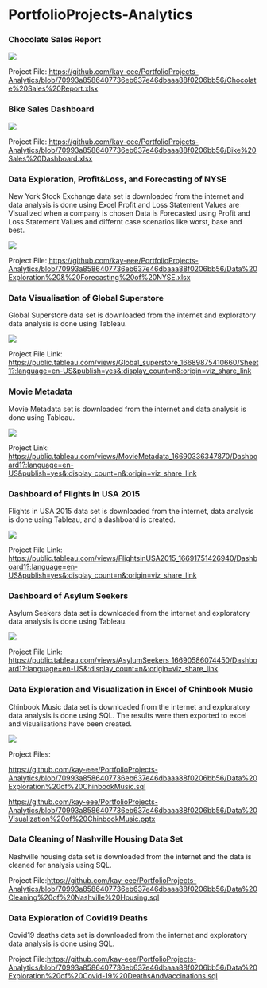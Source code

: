 # PortfolioProjects-Analytics

### Chocolate Sales Report

![](images/Screenshot_chocolate.png)

Project File: https://github.com/kay-eee/PortfolioProjects-Analytics/blob/70993a8586407736eb637e46dbaaa88f0206bb56/Chocolate%20Sales%20Report.xlsx

### Bike Sales Dashboard

![](images/screenshot_bike.png)

Project File: https://github.com/kay-eee/PortfolioProjects-Analytics/blob/70993a8586407736eb637e46dbaaa88f0206bb56/Bike%20Sales%20Dashboard.xlsx


### Data Exploration, Profit&Loss, and Forecasting of NYSE

New York Stock Exchange data set is downloaded from the internet and data analysis is done using Excel
Profit and Loss Statement Values are Visualized when a company is chosen
Data is Forecasted using Profit and Loss Statement Values and differnt case scenarios like worst, base and best.

![](images/Screenshot2_NYSE.png)


Project File: https://github.com/kay-eee/PortfolioProjects-Analytics/blob/70993a8586407736eb637e46dbaaa88f0206bb56/Data%20Exploration%20&%20Forecasting%20of%20NYSE.xlsx


### Data Visualisation of Global Superstore

Global Superstore data set is downloaded from the internet and exploratory data analysis is done using Tableau.


![](images/globalsuperstore_tableau.png)

Project File Link:
https://public.tableau.com/views/Global_superstore_16689875410660/Sheet1?:language=en-US&publish=yes&:display_count=n&:origin=viz_share_link

### Movie Metadata
Movie Metadata set is downloaded from the internet and data analysis is done using Tableau.

![](images/moviemetadata_tableau.png)


Project Link: https://public.tableau.com/views/MovieMetadata_16690336347870/Dashboard1?:language=en-US&publish=yes&:display_count=n&:origin=viz_share_link

### Dashboard of Flights in USA 2015

Flights in USA 2015 data set is downloaded from the internet, data analysis is done using Tableau, and a dashboard is created.

![](images/flightsinusa2015_tableau.png)


Project File Link: https://public.tableau.com/views/FlightsinUSA2015_16691751426940/Dashboard1?:language=en-US&publish=yes&:display_count=n&:origin=viz_share_link




### Dashboard of Asylum Seekers

Asylum Seekers data set is downloaded from the internet and exploratory data analysis is done using Tableau.

![](images/asylumseekers_tableau.png)


Project File Link: https://public.tableau.com/views/AsylumSeekers_16690586074450/Dashboard1?:language=en-US&:display_count=n&:origin=viz_share_link

### Data Exploration and Visualization in Excel of Chinbook Music

Chinbook Music data set is downloaded from the internet and exploratory data analysis is done using SQL. The results were then exported to excel and visualisations have been created.

![](images/screenshot_chinbook.png)

Project Files:

https://github.com/kay-eee/PortfolioProjects-Analytics/blob/70993a8586407736eb637e46dbaaa88f0206bb56/Data%20Exploration%20of%20ChinbookMusic.sql


https://github.com/kay-eee/PortfolioProjects-Analytics/blob/70993a8586407736eb637e46dbaaa88f0206bb56/Data%20Visualization%20of%20ChinbookMusic.pptx


### Data Cleaning of Nashville Housing Data Set

Nashville housing data set is downloaded from the internet and the data is cleaned for analysis using SQL.

Project File:https://github.com/kay-eee/PortfolioProjects-Analytics/blob/70993a8586407736eb637e46dbaaa88f0206bb56/Data%20Cleaning%20of%20Nashville%20Housing.sql


### Data Exploration of Covid19 Deaths

Covid19 deaths data set is downloaded from the internet and exploratory data analysis is done using SQL.

Project File:https://github.com/kay-eee/PortfolioProjects-Analytics/blob/70993a8586407736eb637e46dbaaa88f0206bb56/Data%20Exploration%20of%20Covid-19%20DeathsAndVaccinations.sql
